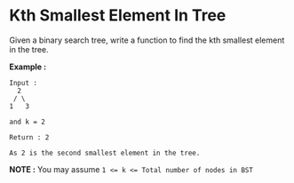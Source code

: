 # Kth Smallest Element In Tree
Given a binary search tree, write a function to find the kth smallest element in the tree.

**Example :**

```
Input : 
  2
 / \
1   3

and k = 2

Return : 2

As 2 is the second smallest element in the tree.

```

 **NOTE :** You may assume `1 <= k <= Total number of nodes in BST`
